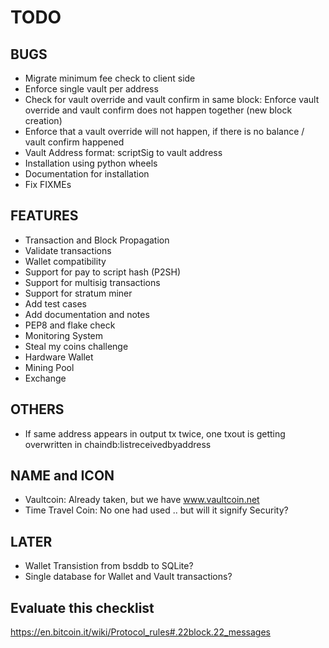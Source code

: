 TODO
====

BUGS
----
* Migrate minimum fee check to client side
* Enforce single vault per address
* Check for vault override and vault confirm in same block:
  Enforce vault override and vault confirm does not happen together (new block creation)
* Enforce that a vault override will not happen, if there is no balance / vault
  confirm happened
* Vault Address format: scriptSig to vault address
* Installation using python wheels
* Documentation for installation
* Fix FIXMEs

FEATURES
--------
* Transaction and Block Propagation
* Validate transactions
* Wallet compatibility
* Support for pay to script hash (P2SH)
* Support for multisig transactions
* Support for stratum miner
* Add test cases
* Add documentation and notes
* PEP8 and flake check
* Monitoring System
* Steal my coins challenge
* Hardware Wallet
* Mining Pool
* Exchange

OTHERS
------
* If same address appears in output tx twice, one txout is getting
  overwritten in chaindb:listreceivedbyaddress

NAME and ICON
-------------
* Vaultcoin: Already taken, but we have www.vaultcoin.net
* Time Travel Coin: No one had used .. but will it signify Security?

LATER
-----
* Wallet Transistion from bsddb to SQLite?
* Single database for Wallet and Vault transactions?

Evaluate this checklist
-----------------------
https://en.bitcoin.it/wiki/Protocol_rules#.22block.22_messages
